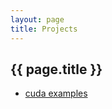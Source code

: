 ```yaml
---
layout: page
title: Projects
---
```


## {{ page.title }}

* [cuda examples][l]

[l]: http://linuxtoy.org
